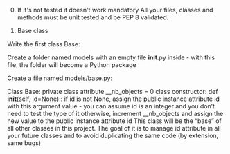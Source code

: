 0. If it's not tested it doesn't work
 mandatory
 All your files, classes and methods must be unit tested and be PEP 8      validated.
 
 1. Base class

   Write the first class Base:

   Create a folder named models with an empty file __init__.py inside - with      this file, the folder will become a Python package

   Create a file named models/base.py:

   Class Base:
   private class attribute __nb_objects = 0
   class constructor: def __init__(self, id=None)::
   if id is not None, assign the public instance attribute id with this       argument value - you can assume id is an integer and you don’t need to test the   type of it
   otherwise, increment __nb_objects and assign the new value to the public    instance attribute id
   This class will be the “base” of all other classes in this project. The goal of it is to manage id attribute in all your future classes and to avoid duplicating the same code (by extension, same bugs)
